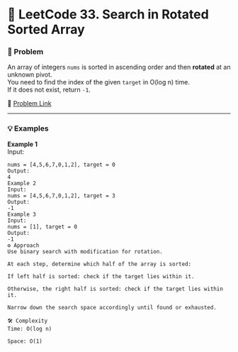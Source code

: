 # 🔄 LeetCode 33. Search in Rotated Sorted Array

### 📌 Problem

An array of integers `nums` is sorted in ascending order and then **rotated** at an unknown pivot.  
You need to find the index of the given `target` in O(log n) time.  
If it does not exist, return `-1`.

🔗 [Problem Link](https://leetcode.com/problems/search-in-rotated-sorted-array/)

---

### 💡 Examples

**Example 1**  
Input:

```text
nums = [4,5,6,7,0,1,2], target = 0
Output:
4
Example 2
Input:
nums = [4,5,6,7,0,1,2], target = 3
Output:
-1
Example 3
Input:
nums = [1], target = 0
Output:
-1
⚙️ Approach
Use binary search with modification for rotation.

At each step, determine which half of the array is sorted:

If left half is sorted: check if the target lies within it.

Otherwise, the right half is sorted: check if the target lies within it.

Narrow down the search space accordingly until found or exhausted.

🛠️ Complexity
Time: O(log n)

Space: O(1)
```
